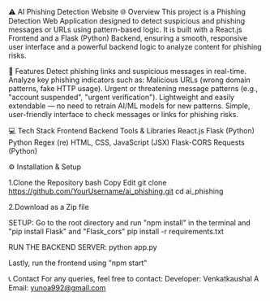 ⚠️ AI Phishing Detection Website
🌐 Overview
This project is a Phishing Detection Web Application designed to detect suspicious and phishing messages or URLs using pattern-based logic.
It is built with a React.js Frontend and a Flask (Python) Backend, ensuring a smooth, responsive user interface and a powerful backend logic to analyze content for phishing risks.

🚀 Features
Detect phishing links and suspicious messages in real-time.
Analyze key phishing indicators such as:
Malicious URLs (wrong domain patterns, fake HTTP usage).
Urgent or threatening message patterns (e.g., "account suspended", "urgent verification").
Lightweight and easily extendable — no need to retrain AI/ML models for new patterns.
Simple, user-friendly interface to check messages or links for phishing risks.

💻 Tech Stack
Frontend	Backend	Tools & Libraries
React.js	Flask (Python)	Python Regex (re)
HTML, CSS, JavaScript (JSX)	Flask-CORS	Requests (Python)


⚙️ Installation & Setup

 1.Clone the Repository
bash
Copy
Edit
git clone https://github.com/YourUsername/ai_phishing.git
cd ai_phishing

 2.Download as a Zip file

SETUP:
Go to the root directory and run "npm install" in the terminal and "pip install Flask" and "Flask_cors" pip install -r requirements.txt

RUN THE BACKEND SERVER:
python app.py

Lastly, run the frontend using "npm start"


📞 Contact
For any queries, feel free to contact:
Developer: Venkatkaushal A
Email: yunoa992@gmail.com

